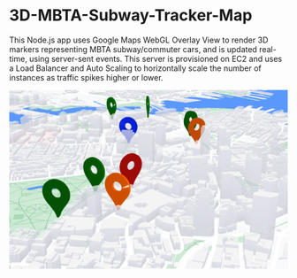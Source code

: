 # 3D-MBTA-Subway-Tracker-Map
This Node.js app uses Google Maps WebGL Overlay View to render 3D markers representing MBTA subway/commuter cars, and is updated real-time, using server-sent events. This server is provisioned on EC2 and uses a Load Balancer and Auto Scaling to horizontally scale the number of instances as traffic spikes higher or lower.

![alt text](https://github.com/KyleEriss/3D-MBTA-Subway-Tracker-Map/blob/main/3dmbta%20screenshot.png?raw=true)
